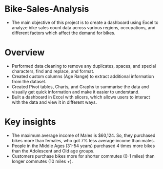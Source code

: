 # Bike-Sales-Analysis
- The main objective of this project is to create a dashboard using Excel to analyze bike sales count data across various regions, occupations, and different factors which affect the demand for bikes.
# Overview
- Performed data cleaning to remove any duplicates, spaces, and special characters, find and replace, and format.
- Created custom columns (Age Range) to extract additional information from the dataset.
- Created Pivot tables, Charts, and Graphs to summarise the data and visually get quick information and make it easier to understand.
- Built a dashboard in Excel with slicers, which allows users to interact with the data and view it in different ways.
# Key insights
- The maximum average income of Males is $60,124. So, they purchased bikes more than females, who got 7% less average income than males.
- People in the Middle Ages (31-54 years) purchased 4 times more bikes than the Adolescent and Old age groups.
- Customers purchase bikes more for shorter commutes (0-1 miles) than longer commutes (10 miles +).

